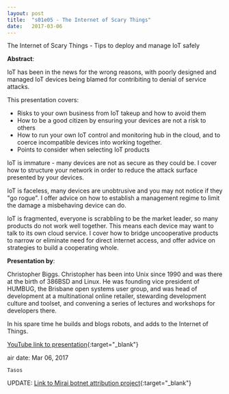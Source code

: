 ```yaml
---
layout: post
title:  "s01e05 - The Internet of Scary Things"
date:   2017-03-06
---
```


The Internet of Scary Things - Tips to deploy and manage IoT safely

**Abstract**:


IoT has been in the news for the wrong reasons, with poorly designed and managed IoT devices being blamed for contribiting to denial of service attacks.

This presentation covers:

* Risks to your own business from IoT takeup and how to avoid them
* How to be a good citizen by ensuring your devices are not a risk to others
* How to run your own IoT control and monitoring hub in the cloud, and to coerce incompatible devices into working together.
* Points to consider when selecting IoT products

IoT is immature - many devices are not as secure as they could be.
I cover how to structure your network in order to reduce the attack surface presented by your devices.

IoT is faceless, many devices are unobtrusive and you may not notice if they "go rogue". I offer advice on how to establish a management regime to limit the damage a misbehaving device can do.

IoT is fragmented, everyone is scrabbling to be the market leader, so many products do not work well together. This means each device may want to talk to its own cloud service. I cover how to bridge uncooperative products to narrow or eliminate need for direct internet access, and offer advice on strategies to build a cooperating whole.


**Presentation by**:


Christopher Biggs. Christopher has been into Unix since 1990 and was there at the birth of 386BSD and Linux. He was founding vice president of HUMBUG, the Brisbane open systems user group, and was head of development at a multinational online retailer, stewarding development culture and toolset, and convening a series of lectures and workshops for developers there.

In his spare time he builds and blogs robots, and adds to the Internet of Things.

[YouTube link to presentation](https://www.youtube.com/watch?v=qKJz4aPubNI){:target="_blank"}


air date: Mar 06, 2017

`Tasos`

UPDATE: [Link to Mirai botnet attribution project](https://krebsonsecurity.com/2017/01/who-is-anna-senpai-the-mirai-worm-author/){:target="_blank"}